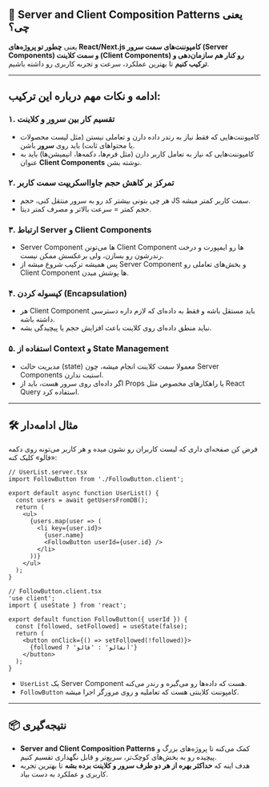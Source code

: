 ## 🎯 Server and Client Composition Patterns یعنی چی؟

یعنی **چطور تو پروژه‌های React/Next.js کامپوننت‌های سمت سرور (Server Components) و سمت کلاینت (Client Components) رو کنار هم سازمان‌دهی و ترکیب کنیم** تا بهترین عملکرد، سرعت و تجربه کاربری رو داشته باشیم.

---

## ادامه و نکات مهم درباره این ترکیب:

### ۱. **تقسیم کار بین سرور و کلاینت**

* کامپوننت‌هایی که فقط نیاز به رندر داده دارن و تعاملی نیستن (مثل لیست محصولات یا محتواهای ثابت) باید روی **سرور** باشن.
* کامپوننت‌هایی که نیاز به تعامل کاربر دارن (مثل فرم‌ها، دکمه‌ها، انیمیشن‌ها) باید به عنوان **Client Components** نوشته بشن.

### ۲. **تمرکز بر کاهش حجم جاوااسکریپت سمت کاربر**

* هر چی بتونی بیشتر کد رو به سرور منتقل کنی، حجم JS سمت کاربر کمتر میشه.
* حجم کمتر = سرعت بالاتر و مصرف کمتر دیتا.

### ۳. **ارتباط Server و Client Components**

* Server Component ها می‌تونن Client Component ها رو ایمپورت و درخت رندرشون رو بسازن، ولی برعکسش ممکن نیست.
* پس همیشه ترکیب شروع میشه از Server Component و بخش‌های تعاملی رو Client Component ها پوشش میدن.

### ۴. **کپسوله کردن (Encapsulation)**

* هر Client Component باید مستقل باشه و فقط به داده‌ای که لازم داره دسترسی داشته باشه.
* نباید منطق داده‌ای روی کلاینت باعث افزایش حجم یا پیچیدگی بشه.

### ۵. **استفاده از Context و State Management**

* مدیریت حالت (state) معمولا سمت کلاینت انجام میشه، چون Server Components استیت ندارن.
* اگر داده‌ای روی سرور هست، باید از Props یا راهکارهای مخصوص مثل React Query استفاده کرد.

---

## 🛠 مثال ادامه‌دار

فرض کن صفحه‌ای داری که لیست کاربران رو نشون میده و هر کاربر می‌تونه روی دکمه «فالو» کلیک کنه:

```tsx
// UserList.server.tsx
import FollowButton from './FollowButton.client';

export default async function UserList() {
  const users = await getUsersFromDB();
  return (
    <ul>
      {users.map(user => (
        <li key={user.id}>
          {user.name}
          <FollowButton userId={user.id} />
        </li>
      ))}
    </ul>
  );
}

// FollowButton.client.tsx
'use client';
import { useState } from 'react';

export default function FollowButton({ userId }) {
  const [followed, setFollowed] = useState(false);
  return (
    <button onClick={() => setFollowed(!followed)}>
      {followed ? 'آنفالو' : 'فالو'}
    </button>
  );
}
```

* `UserList` یک Server Component هست که داده‌ها رو می‌گیره و رندر می‌کنه.
* `FollowButton` کامپوننت کلاینتی هست که تعاملیه و روی مرورگر اجرا میشه.

---

## 📦 نتیجه‌گیری

* **Server and Client Composition Patterns** کمک می‌کنه تا پروژه‌های بزرگ و پیچیده رو به بخش‌های کوچک‌تر، سریع‌تر و قابل نگهداری تقسیم کنیم.
* هدف اینه که **حداکثر بهره از هر دو طرف سرور و کلاینت برده بشه** تا بهترین تجربه کاربری و عملکرد به دست بیاد.